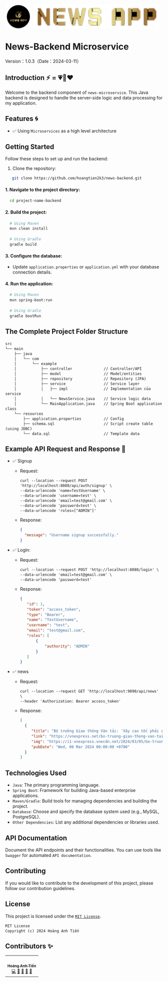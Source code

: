 <div style="display: flex; justify-content: center;">
    <img src="news_app_logo_round.png" alt="name_logo" style="width: 80px; height: auto; margin-right: 10px;" />
    <img src="name_logo.png" alt="name_logo" style="width: 400px; height: auto; margin-right: 10px;" />
</div>

# News-Backend Microservice

Version：1.0.3（Date：2024-03-11）

## Introduction ⚡ = 💗💎❤️

Welcome to the backend component of `news-microservice`. This Java backend is designed to handle the server-side logic
and data processing for my application.

## Features 🌀

- ✅ Using `Microservices` as a high level architecture

## Getting Started

Follow these steps to set up and run the backend:

1. Clone the repository:

```bash
   git clone https://github.com/hoangtien2k3/news-backend.git
```

#### 1. Navigate to the project directory:

```bash
  cd project-name-backend
```

#### 2. Build the project:

```bash
  # Using Maven
  mvn clean install
  
  # Using Gradle
  gradle build
```

#### 3. Configure the database:

- Update `application.properties` or `application.yml` with your database connection details.

#### 4. Run the application:

```bash
  # Using Maven
  mvn spring-boot:run
  
  # Using Gradle
  gradle bootRun
```

## The Complete Project Folder Structure

```text
src
└── main
    ├── java
    │   └── com
    │       └── example
    │           ├── controller              // Controller/API
    │           ├── model                   // Model/entities
    │           ├── repository              // Repository (JPA)
    │           ├── service                 // Service layer
    │           │   ├── impl                // Implementation của service
    │           │   └── NewsService.java    // Service logic data
    │           └── MainApplication.java    // Spring Boot application class
    └── resources
        ├── application.properties          // Config
        ├── schema.sql                      // Script create table (using JDBC)
        └── data.sql                        // Template data
```

## Example API Request and Response 🚀

- ✅ Signup
    - Request:
      ```text
      curl --location --request POST 'http://localhost:8080/api/auth/signup' \
      --data-urlencode 'name=TestUsername' \
      --data-urlencode 'username=test' \
      --data-urlencode 'email=test@gmail.com' \
      --data-urlencode 'password=test' \
      --data-urlencode 'roles=["ADMIN"]'
      ```
    - Response:
      ```json
      {
        "message": "Username signup successfully."
      }
      ```

- ✅ Login:
    - Request:
        ```text
        curl --location --request POST 'http://localhost:8080/login' \
        --data-urlencode 'email=test@gmail.com' \
        --data-urlencode 'password=test'
        ```
    - Response:
        ```json
        {
           "id": 1,
           "token": "access_token",
           "type": "Bearer",
           "name": "TestUsername",
           "username": "test",
           "email": "test@gmail.com",
           "roles": [
               {
                   "authority": "ADMIN"
               }
           ]
        }
        ```

- ✅ news
    - Request:
      ```text
      curl --location --request GET 'http://localhost:9090/api/news' \
      --header 'Authorization: Bearer access_token'
      ```
    - Response:
      ```json
      [
        {
           "title": "Bộ trưởng Giao thông Vận tải: 'Xây cao tốc phải có trạm dừng nghỉ'",
           "link": "https://vnexpress.net/bo-truong-giao-thong-van-tai-xay-cao-toc-phai-co-tram-dung-nghi-4718836.html",
           "img": "https://i1-vnexpress.vnecdn.net/2024/03/05/bo-truong-thang-1871-170965365-7191-8931-1709655295.jpg?w=1200&h=0&q=100&dpr=1&fit=crop&s=WR6GddepVipQNOYDWY4wVw",
           "pubDate": "Wed, 06 Mar 2024 00:00:00 +0700"
        }
      ]
      ```

## Technologies Used

- `Java`: The primary programming language.
- `Spring Boot`: Framework for building Java-based enterprise applications.
- `Maven/Gradle`: Build tools for managing dependencies and building the project.
- `Database`: Choose and specify the database system used (e.g., MySQL, PostgreSQL).
- `Other Dependencies`: List any additional dependencies or libraries used.

## API Documentation

Document the API endpoints and their functionalities. You can use tools like `Swagger` for
automated `API documentation`.

## Contributing

If you would like to contribute to the development of this project, please follow our contribution guidelines.

## License

This project is licensed under the [`MIT License`](LICENSE).

```text
MIT License
Copyright (c) 2024 Hoàng Anh Tiến
```

## Contributors ✨

<!-- ALL-CONTRIBUTORS-LIST:START - Do not remove or modify this section -->
<!-- prettier-ignore-start -->
<!-- markdownlint-disable -->
<table>
  <tr>
    <td align="center"><a href="https://www.linkedin.com/in/hoangtien2k3/"><img src="https://avatars.githubusercontent.com/u/122768076?v=4?s=100" width="100px;" alt=""/><br /><sub><b>Hoàng Anh Tiến</b></sub></a><br /><a href="https://github.com/hoangtien2k3/news-app/commits?author=hoc081098" title="Code">💻</a> <a href="#maintenance-hoangtien2k3" title="Maintenance">🚧</a> <a href="#ideas-hoangtien2k3" title="Ideas, Planning, & Feedback">🤔</a> <a href="#design-hoangtien2k3" title="Design">🎨</a> <a href="https://github.com/hoangtien2k3/news-app/issues?q=author%hoangtien2k3" title="Bug reports">🐛</a></td>
  </tr>
</table>

<!-- markdownlint-restore -->
<!-- prettier-ignore-end -->

<!-- ALL-CONTRIBUTORS-LIST:END -->

